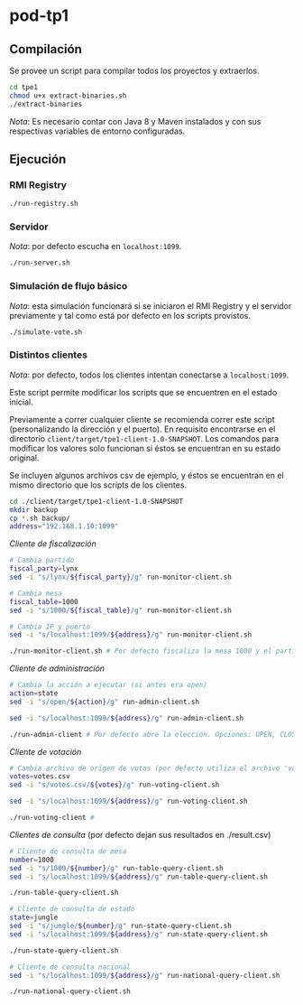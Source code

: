 # pod-tp1

## Compilación

Se provee un script para compilar todos los proyectos y extraerlos. 
```bash
cd tpe1
chmod u+x extract-binaries.sh
./extract-binaries
```

*Nota*: Es necesario contar con Java 8 y Maven instalados y con sus respectivas variables de entorno configuradas.

## Ejecución

### RMI Registry
```bash
./run-registry.sh
```

### Servidor
*Nota*: por defecto escucha en `localhost:1099`.

```bash
./run-server.sh
```

### Simulación de flujo básico
*Nota*: esta simulación funcionará si se iniciaron el RMI Registry y el servidor previamente y tal como está por defecto en los scripts provistos.
```bash
./simulate-vote.sh
```

### Distintos clientes
*Nota*: por defecto, todos los clientes intentan conectarse a `localhost:1099`.

Este script permite modificar los scripts que se encuentren en el estado inicial.

Previamente a correr cualquier cliente se recomienda correr este script (personalizando la dirección y el puerto). En requisito encontrarse en el directorio `client/target/tpe1-client-1.0-SNAPSHOT`. Los comandos para modificar los valores solo funcionan si éstos se encuentran en su estado original.

Se incluyen algunos archivos csv de ejemplo, y éstos se encuentran en el mismo directorio que los scripts de los clientes.
```bash
cd ./client/target/tpe1-client-1.0-SNAPSHOT
mkdir backup
cp *.sh backup/
address="192.168.1.10:1099"
```

*Cliente de fiscalización*
```bash
# Cambia partido
fiscal_party=lynx
sed -i "s/lynx/${fiscal_party}/g" run-monitor-client.sh

# Cambia mesa
fiscal_table=1000
sed -i "s/1000/${fiscal_table}/g" run-monitor-client.sh

# Cambia IP y puerto
sed -i "s/localhost:1099/${address}/g" run-monitor-client.sh

./run-monitor-client.sh # Por defecto fiscaliza la mesa 1000 y el partido LYNX
```

*Cliente de administración*
```bash
# Cambia la acción a ejecutar (si antes era open)
action=state
sed -i "s/open/${action}/g" run-admin-client.sh

sed -i "s/localhost:1099/${address}/g" run-admin-client.sh

./run-admin-client # Por defecto abre la elección. Opciones: OPEN, CLOSE, STATE
```

*Cliente de votación*
```bash
# Cambia archivo de origen de votos (por defecto utiliza el archivo 'votes.csv')
votes=votes.csv
sed -i "s/votes.csv/${votes}/g" run-voting-client.sh

sed -i "s/localhost:1099/${address}/g" run-voting-client.sh

./run-voting-client # 
```

*Clientes de consulta*
(por defecto dejan sus resultados en ./result.csv)
```bash
# Cliente de consulta de mesa
number=1000
sed -i "s/1000/${number}/g" run-table-query-client.sh
sed -i "s/localhost:1099/${address}/g" run-table-query-client.sh

./run-table-query-client.sh

# Cliente de consulta de estado
state=jungle
sed -i "s/jungle/${number}/g" run-state-query-client.sh
sed -i "s/localhost:1099/${address}/g" run-state-query-client.sh

./run-state-query-client.sh

# Cliente de consulta nacional
sed -i "s/localhost:1099/${address}/g" run-national-query-client.sh

./run-national-query-client.sh
```

